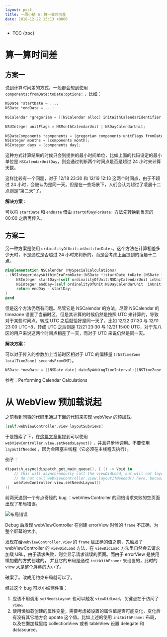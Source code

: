 ```yaml
---
layout: post
title: 一周小结 6：算一算时间差
date: 2018-12-22 13:13 +0800
---
```


* TOC
{:toc}
# 算一算时间差

## 方案一

说到计算时间差的方式，一般都会想到使用`components:fromDate:toDate:options:` ，比如：

```objective-c
NSDate *startDate = ...;
NSDate *endDate = ...;
 
NSCalendar *gregorian = [[NSCalendar alloc] initWithCalendarIdentifier:NSGregorianCalendar];
 
NSUInteger unitFlags = NSMonthCalendarUnit | NSDayCalendarUnit;
 
NSDateComponents *components = [gregorian components:unitFlags fromDate:startDate  toDate:endDate options:0];
NSInteger months = [components month];
NSInteger days = [components day];
```

这种方式计算结果的时候只会到提供的最小时间单位，比如上面的代码设定的最小单位是 `NSCalendarUnitDay`，则会通过判断两个时间点是否是超过 24 小时来计算天数。

这样比较有一个问题，对于 12/18 23:30 和 12/19 12:13 这两个时间点，由于不超过 24 小时，会被认为是同一天。但是在一些场景下，人们会认为超过了凌晨十二点则是“第二天”了。

**解决方案**：

可以将 `startDate` 和 `endDate` 借由 `startOfDayForDate:` 方法先转换到当天的 00:00 之后再传入。

## 方案二

另一种方案是使用 `ordinalityOfUnit:inUnit:forDate:`。这个方法在计算相差多少天时，不是通过是否超过 24 小时来判断的，而是会考虑上面提到的凌晨十二点。

```objective-c
@implementation NSCalendar (MySpecialCalculations)
- (NSInteger)daysWithinEraFromDate:(NSDate *)startDate toDate:(NSDate *)endDate {
     NSInteger startDay=[self ordinalityOfUnit:NSDayCalendarUnit inUnit: NSEraCalendarUnit forDate:startDate];
     NSInteger endDay=[self ordinalityOfUnit:NSDayCalendarUnit  inUnit: NSEraCalendarUnit forDate:endDate];
     return endDay - startDay;
}
@end
```

但是这个方法仍然有问题。尽管它是 NSCalendar 的方法，尽管 NSCalendar 的 timezone 设置了当前时区，但是其计算的时候仍然是按照 UTC 来计算的，导致对于某些时间点，转成 UTC 之后就恰好是同一天了。比如 12/22 07:30 与 12/11 23:00 UTC+8，转成 UTC 之后则是 12/21 23:30 与 12/21 15:00 UTC，对于东八区的用户来说这两个时间点相差了一天，而对于 UTC 来说仍然是同一天。

**解决方案**：

可以对于传入的参数加上当前时区相对于 UTC 的偏移量 `[[NSTimeZone localTimeZone] secondsFromGMT]`。

```objective-c
NSDate *nowDate = [[NSDate date] dateByAddingTimeInterval:[[NSTimeZone localTimeZone] secondsFromGMT]];
```

参考：Performing Calendar Calculations

# 从 WebView 预加载说起

之前看到同事的代码里通过下面的代码来实现 webView 的预加载。

```objective-c
[self.webViewController.view layoutSubviews]
```

于是搜索了下，在[这篇文章](https://coderwall.com/p/trjkcg/preloading-uiwebview-or-wkwebview-in-swift)里提到可以使用 `webViewController.view.setNeedsLayout()` ，并且异步地调用。不要使用 `layoutIfNeeded` ，因为会阻塞主线程（它必须在主线程去执行）。

例子：

```swift
dispatch_async(dispatch_get_main_queue(), { () -> Void in
	// this will asynchronously call the viewDidLoad, but will not layout everything yet and will not block the main thread
	// do not call webViewController.view.layoutIfNeeded() here, because that will block the main thread in a RELEASE mode, which sucks big time
	webViewController.view.setNeedsLayout()
)}
```

前两天遇到一个有点奇怪的 bug ：webViewController 的网络请求失败的空页面出现了布局错误。

![布局错误](https://i.imgur.com/xIRMsH0.png)

Debug 后发现 webViewController 在创建 errorView 时候的 `frame` 不正确，为整个屏幕的大小。

发现在给`webViewController.view` 的 `frame` 赋正确的值之前，先触发了 webViewController 的 `viewDidLoad` 方法，在 `viewDidLoad` 方法里自然会去请求加载 URL，由于请求失败，则会显示请求错误的页面。而由于 errorView 是使用懒加载的方式创建的， 并且它的布局是通过 `initWithFrame:` 来设置的，此时的 view 大是整个屏幕的大小了。

破案了。改成用约束布局就可以了。

经过这个 bug 可以小结两件事：

1. 应该不用调用 `setNeedsLayout` 也可以触发 `viewDidLoad`，关键点在于访问了 `view`。
2. 使用懒加载创建的属性变量，需要考虑被设置的属性值是否可能变化，变化后有没有其它地方会 update 这个值。比如上述的使用 `initWithFrame:` 布局，以及在懒加载里给 collectionView 或者 tableView 设置 delegate 和 datasource。